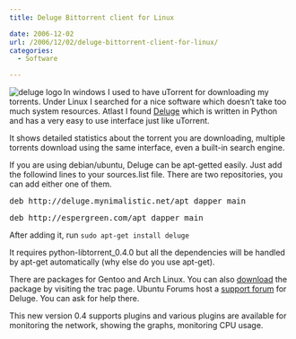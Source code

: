 ```yaml
---
title: Deluge Bittorrent client for Linux

date: 2006-12-02
url: /2006/12/02/deluge-bittorrent-client-for-linux/
categories:
  - Software

---
```

<img align="left" alt="deluge logo" id="image308" src="http://www.fslog.com/wp-content/uploads/2006/12/deluge192.png" />In windows I used to have uTorrent for downloading my torrents. Under Linux I searched for a nice software which doesn&#8217;t take too much system resources. Atlast I found [Deluge][1] which is written in Python and has a very easy to use interface just like uTorrent.

It shows detailed statistics about the torrent you are downloading, multiple torrents download using the same interface, even a built-in search engine.

If you are using debian/ubuntu, Deluge can be apt-getted easily. Just add the followind lines to your sources.list file. There are two repositories, you can add either one of them.

<pre>deb http://deluge.mynimalistic.net/apt dapper main</pre>

<pre>deb http://espergreen.com/apt dapper main</pre>

After adding it, run `sudo apt-get install deluge`

It requires python-libtorrent_0.4.0 but all the dependencies will be handled by apt-get automatically (why else do you use apt-get).

There are packages for Gentoo and Arch Linux. You can also [download][2] the package by visiting the trac page. Ubuntu Forums host a [support forum][3] for Deluge. You can ask for help there.

This new version 0.4 supports plugins and various plugins are available for monitoring the network, showing the graphs, monitoring CPU usage.

 [1]: http://deluge-torrent.org/
 [2]: http://deluge-torrent.org/trac/wiki/Downloads
 [3]: http://ubuntuforums.org/forumdisplay.php?f=172